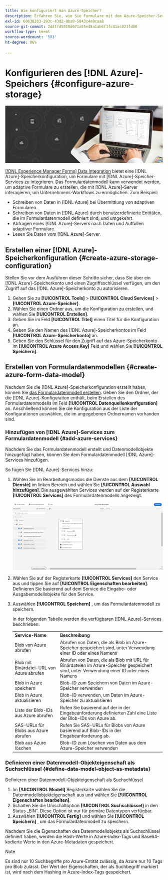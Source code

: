 ```yaml
---
title: Wie konfiguriert man Azure-Speicher?
description: Erfahren Sie, wie Sie Formulare mit dem Azure-Speicher-Server integrieren.
exl-id: 606383b3-293c-43d2-9ba0-5843c4e0caa8
source-git-commit: 2d4ffd5518d671a55e45a1ab6f1fc41ac021fd80
workflow-type: tm+mt
source-wordcount: '583'
ht-degree: 86%

---
```


# Konfigurieren des [!DNL Azure]-Speichers {#configure-azure-storage}


![data-integeration](assets/data-integeration.png)

[[!DNL Experience Manager Forms] Data Integration](data-integration.md) bietet eine [!DNL Azure]-Speicherkonfiguration, um Formulare mit [!DNL Azure]-Speicher-Services zu integrieren. Das Formulardatenmodell kann verwendet werden, um adaptive Formulare zu erstellen, die mit [!DNL Azure]-Server interagieren, um Unternehmens-Workflows zu ermöglichen. Zum Beispiel:

* Schreiben von Daten in [!DNL Azure] bei Übermittlung von adaptiven Formularen.
* Schreiben von Daten in [!DNL Azure] durch benutzerdefinierte Entitäten, die im Formulardatenmodell definiert sind, und umgekehrt.
* Abfragen eines [!DNL Azure]-Servers nach Daten und Auffüllen adaptiver Formulare.
* Lesen Sie Daten vom [!DNL Azure]-Server.

## Erstellen einer [!DNL Azure]-Speicherkonfiguration {#create-azure-storage-configuration}

Stellen Sie vor dem Ausführen dieser Schritte sicher, dass Sie über ein [!DNL Azure]-Speicherkonto und einen Zugriffsschlüssel verfügen, um den Zugriff auf das [!DNL Azure]-Speicherkonto zu autorisieren.

1. Gehen Sie zu **[!UICONTROL Tools]** > **[!UICONTROL Cloud Services]** > **[!UICONTROL Azure-Speicher]**.
1. Wählen Sie einen Ordner aus, um die Konfiguration zu erstellen, und wählen Sie **[!UICONTROL Erstellen]**.
1. Geben Sie im Feld **[!UICONTROL Titel]** einen Titel für die Konfiguration an.
1. Geben Sie den Namen des [!DNL Azure]-Speicherkontos im Feld **[!UICONTROL Azure-Speicherkonto]** an.
1. Geben Sie den Schlüssel für den Zugriff auf das Azure-Speicherkonto im **[!UICONTROL Azure Access Key]** Feld und wählen Sie **[!UICONTROL Speichern]**.

## Erstellen von Formulardatenmodellen {#create-azure-form-data-model}

Nachdem Sie die [!DNL Azure]-Speicherkonfiguration erstellt haben, können Sie [das Formulardatenmodell erstellen](create-form-data-models.md). Geben Sie den Ordner, der die [!DNL Azure]-Konfiguration enthält, beim Erstellen des Formulardatenmodells im Feld **[!UICONTROL Datenquellenkonfiguration]** an. Anschließend können Sie die Konfiguration aus der Liste der Konfigurationen auswählen, die im angegebenen Ordnernamen vorhanden sind.

### Hinzufügen von [!DNL Azure]-Services zum Formulardatenmodell {#add-azure-services}

Nachdem Sie das Formulardatenmodell erstellt und Datenmodellobjekte hinzugefügt haben, können Sie dem Formulardatenmodell [!DNL Azure]-Services hinzufügen.

So fügen Sie [!DNL Azure]-Services hinzu:

1. Wählen Sie im Bearbeitungsmodus die Dienste aus dem **[!UICONTROL Dienste]** im linken Bereich und wählen Sie **[!UICONTROL Auswahl hinzufügen]**. Die ausgewählten Services werden auf der Registerkarte **[!UICONTROL Services]** des Formulardatenmodells angezeigt.

   ![Ausgewählte Services hinzufügen](assets/select-services.png)

1. Wählen Sie auf der Registerkarte **[!UICONTROL Services]** den Service aus und tippen Sie auf **[!UICONTROL Eigenschaften bearbeiten]**. Definieren Sie basierend auf dem Service die Eingabe- oder Ausgabemodellobjekte für den Service.

1. Auswählen **[!UICONTROL Speichern]** , um das Formulardatenmodell zu speichern.

   In der folgenden Tabelle werden die verfügbaren [!DNL Azure]-Services beschrieben:

   <table>
    <tbody>
     <tr>
      <th><strong>Service-Name</strong></th>
      <th><strong>Beschreibung</strong></th>
     </tr>
     <tr>
      <td>Blob von Azure abrufen</td>
      <td>Abrufen von Daten, die als Blob im Azure-Speicher gespeichert sind, unter Verwendung einer ID oder eines Namens</td>
     </tr>
     <tr>
      <td>Blob mit Binärdatei-URL von Azure abrufen</td>
      <td>Abrufen von Daten, die als Blob mit URL für Binärdateien im Azure-Speicher gespeichert sind, unter Verwendung einer ID oder eines Namens</td>
     </tr>
     <tr>
      <td>Blob in Azure speichern</td>
      <td>Blob-ID zum Speichern von Daten im Azure-Speicher verwenden</td>
     </tr>
     <tr>
      <td>Blob in Azure aktualisieren</td>
      <td>Blob-ID verwenden, um Daten im Azure-Speicher zu aktualisieren</td>
     </tr>
     <tr>
      <td>Liste der Blob-IDs aus Azure abrufen</td>
      <td>Rufen Sie basierend auf der in der Eingabeanforderung definierten Zahl eine Liste der Blob-IDs von Azure ab.</td>
     </tr>
     <tr>
      <td>SAS-URLs für Blobs aus Azure abrufen</td>
      <td>Rufen Sie SAS-URLs für Blobs von Azure basierend auf Blob-IDs in der Eingabeanforderung ab.</td>
     </tr>
     <tr>
      <td>Blob aus Azure löschen</td>
      <td>Blob-ID zum Löschen von Daten aus dem Azure-Speicher verwenden</td>
     </tr>
    </tbody>
   </table>

### Definieren einer Datenmodell-Objekteigenschaft als Suchschlüssel {#define-data-model-object-as-metadata}

Definieren einer Datenmodell-Objekteigenschaft als Suchschlüssel

1. Im **[!UICONTROL Modell]** Registerkarte wählen Sie die Datenmodellobjekteigenschaft aus und wählen Sie **[!UICONTROL Eigenschaften bearbeiten]**.
1. Schalten Sie die Umschaltoption **[!UICONTROL Suchschlüssel]** in den Status „EIN“. Diese Option ist nur für primäre Datentypen verfügbar.
1. Auswählen **[!UICONTROL Fertig]** und wählen Sie **[!UICONTROL Speichern]** , um das Formulardatenmodell zu speichern.

Nachdem Sie die Eigenschaften des Datenmodellobjekts als Suchschlüssel definiert haben, werden die Hash-Werte in Azure-Index-Tags und Base64-kodierte Werte in den Azure-Metadaten gespeichert.

>[!NOTE]
>
>Es sind nur 10 Suchbegriffe pro Azure-Entität zulässig, da Azure nur 10 Tags pro Blob zulässt. Der Wert der Eigenschaften, der als Suchbegriff markiert ist, wird nach dem Hashing in Azure-Index-Tags gespeichert.

<!--

>[!MORELIKETHIS]
>
>* [Configure data sources for AEM Forms](/help/forms/configure-data-sources.md)
>* [Integrate Microsoft Dynamics 365 and Salesforce with Adaptive Forms](/help/forms/configure-msdynamics-salesforce.md)
>  [Add Forms Portal to an AEM Sites page](/help/forms/configure-forms-portal.md)

-->